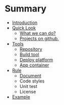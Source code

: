 # Summary

* [Introduction](README.md)
* [Quick Look](Quick_Look/quick_look.md)
   * [What we can do?](Quick_Look/what_we_can_do.md)
   * [Projects on github.](Quick_Look/projects_on_github.md)
* [Tools](Tools/tools.md)
   * [Repository](Tools/repository.md)
   * [Build tool](Tools/build_tool.md)
   * [Deploy platform](Tools/deploy_platform.md)
   * [App container](Tools/app_container.md)
* [Rule](Rule/rule.md)
   * [Document](Rule/document.md)
   * Code styles
   * Unit test
   * License
* [Example](example.md)

